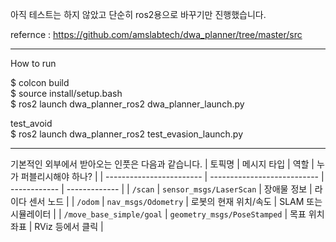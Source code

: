 아직 테스트는 하지 않았고 단순히 ros2용으로 바꾸기만 진행했습니다.

refernce : https://github.com/amslabtech/dwa_planner/tree/master/src

----------
How to run  

$ colcon build  
$ source install/setup.bash  
$ ros2 launch dwa_planner_ros2 dwa_planner_launch.py

test_avoid  
$ ros2 launch dwa_planner_ros2 test_evasion_launch.py

----------

기본적인 외부에서 받아오는 인풋은 다음과 같습니다.
| 토픽명                      | 메시지 타입                      | 역할           | 누가 퍼블리시해야 하나? |
| ------------------------ | --------------------------- | ------------ | ------------- |
| `/scan`                  | `sensor_msgs/LaserScan`     | 장애물 정보       | 라이다 센서 노드     |
| `/odom`                  | `nav_msgs/Odometry`         | 로봇의 현재 위치/속도 | SLAM 또는 시뮬레이터 |
| `/move_base_simple/goal` | `geometry_msgs/PoseStamped` | 목표 위치 좌표     | RViz 등에서 클릭   |
